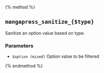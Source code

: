 {% method %}
## `mangapress_sanitize_{$type}`
Sanitize an option value based on type.

### Parameters
* `$option (mixed)` Option value to be filtered

{% endmethod %}

